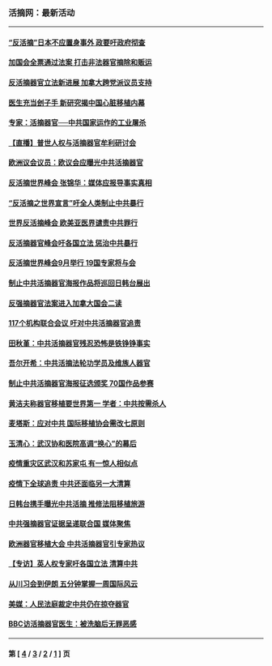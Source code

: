 ### 活摘网：最新活动
---
#### [“反活摘”日本不应置身事外 政要吁政府彻查](../../pages/nf5883/n13971188.md?05120430) 
#### [加国会全票通过法案 打击非法器官摘除和贩运](../../pages/nf5883/n13884924.md?05120430) 
#### [反活摘器官立法新进展 加拿大跨党派议员支持](../../pages/nf5883/n13876061.md?05120430) 
#### [医生充当刽子手 新研究揭中国心脏移植内幕](../../pages/nf5883/n13772291.md?05120430) 
#### [专家：活摘器官──中共国家运作的工业屠杀](../../pages/nf5883/n13761178.md?05120430) 
#### [【直播】普世人权与活摘器官牟利研讨会](../../pages/nf5883/n13425146.md?05120430) 
#### [欧洲议会议员：欧议会应曝光中共活摘器官](../../pages/nf5883/n13336571.md?05120430) 
#### [反活摘世界峰会 张锦华：媒体应报导事实真相](../../pages/nf5883/n13278502.md?05120430) 
#### [“反活摘之世界宣言”吁全人类制止中共暴行](../../pages/nf5883/n13259730.md?05120430) 
#### [世界反活摘峰会 欧美亚医界谴责中共罪行](../../pages/nf5883/n13253550.md?05120430) 
#### [反活摘器官峰会吁各国立法 惩治中共暴行](../../pages/nf5883/n13245052.md?05120430) 
#### [反活摘世界峰会9月举行 19国专家将与会](../../pages/nf5883/n13201492.md?05120430) 
#### [制止中共活摘器官海报作品将巡回日韩台展出](../../pages/nf5883/n13177791.md?05120430) 
#### [反强摘器官法案进入加拿大国会二读](../../pages/nf5883/n13033450.md?05120430) 
#### [117个机构联合会议 吁对中共活摘器官追责](../../pages/nf5883/n12775087.md?05120430) 
#### [田秋堇：中共活摘器官残忍恐怖是铁铮铮事实](../../pages/nf5883/n12702148.md?05120430) 
#### [吾尔开希：中共活摘法轮功学员及维族人器官](../../pages/nf5883/n12693197.md?05120430) 
#### [制止中共活摘器官海报征选颁奖 70国作品参赛](../../pages/nf5883/n12692050.md?05120430) 
#### [黄洁夫称器官移植要世界第一 学者：中共按需杀人](../../pages/nf5883/n12572329.md?05120430) 
#### [麦塔斯：应对中共 国际移植协会需改七原则](../../pages/nf5883/n12514711.md?05120430) 
#### [玉清心：武汉协和医院高调“换心”的幕后](../../pages/nf5883/n12298730.md?05120430) 
#### [疫情重灾区武汉和苏家屯 有一惊人相似点](../../pages/nf5883/n12150824.md?05120430) 
#### [疫情下全球追责 中共还面临另一大清算](../../pages/nf5883/n12070397.md?05120430) 
#### [日韩台携手曝光中共活摘 推修法阻移植旅游](../../pages/nf5883/n11712046.md?05120430) 
#### [中共强摘器官证据呈递联合国 媒体聚焦](../../pages/nf5883/n11546426.md?05120430) 
#### [欧洲器官移植大会 中共活摘器官引专家热议](../../pages/nf5883/n11539095.md?05120430) 
#### [【专访】英人权专家吁各国立法 清算中共](../../pages/nf5883/n11367315.md?05120430) 
#### [从川习会到伊朗 五分钟掌握一周国际风云](../../pages/nf5883/n11338520.md?05120430) 
#### [美媒：人民法庭裁定中共仍在掠夺器官](../../pages/nf5883/n11334897.md?05120430) 
#### [BBC访活摘器官医生：被洗脑后无罪恶感](../../pages/nf5883/n11335935.md?05120430) 

---
#### 第 [ [4](./4.md?05120430) / [3](./3.md?05120430) / [2](./2.md?05120430) / [1](./1.md?05120430) ] 页
